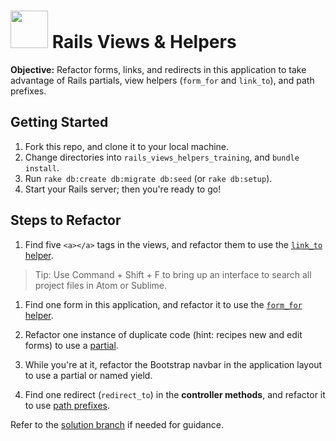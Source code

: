 # <img src="https://cloud.githubusercontent.com/assets/7833470/10899314/63829980-8188-11e5-8cdd-4ded5bcb6e36.png" height="60"> Rails Views & Helpers

**Objective:** Refactor forms, links, and redirects in this application to take advantage of Rails partials, view helpers (`form_for` and `link_to`), and path prefixes.

## Getting Started

1. Fork this repo, and clone it to your local machine.
2. Change directories into `rails_views_helpers_training`, and `bundle install`.
3. Run `rake db:create db:migrate db:seed` (or `rake db:setup`).
4. Start your Rails server; then you're ready to go!

## Steps to Refactor

1. Find five `<a></a>` tags in the views, and refactor them to use the <a href="http://apidock.com/rails/ActionView/Helpers/UrlHelper/link_to" target="_blank">`link_to` helper</a>.
  > Tip: Use Command + Shift + F to bring up an interface to search all project files in Atom or Sublime.

1. Find one form in this application, and refactor it to use the <a href="http://guides.rubyonrails.org/form_helpers.html#binding-a-form-to-an-object" target="_blank">`form_for` helper</a>.

1. Refactor one instance of duplicate code (hint: recipes new and edit forms) to use a <a href="http://guides.rubyonrails.org/layouts_and_rendering.html#using-partials" target="_blank">partial</a>.

1. While you're at it, refactor the Bootstrap navbar in the application layout to use a partial or named yield.

1. Find one redirect (`redirect_to`) in the **controller methods**, and refactor it to use <a href="http://guides.rubyonrails.org/routing.html#prefixing-the-named-route-helpers" target="_blank">path prefixes</a>.

Refer to the [solution branch](/../../tree/solution) if needed for guidance.
